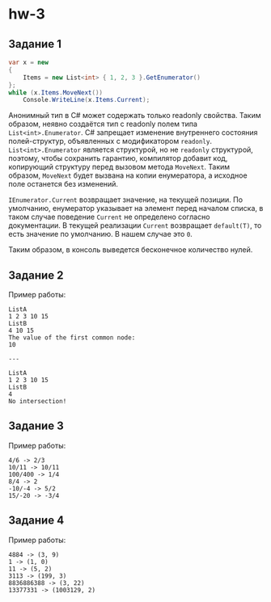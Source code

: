 ﻿# hw-3
## Задание 1

```csharp
var x = new
{
    Items = new List<int> { 1, 2, 3 }.GetEnumerator()
};
while (x.Items.MoveNext())
    Console.WriteLine(x.Items.Current);
```

Анонимный тип в C# может содержать только readonly свойства.
Таким образом, неявно создаётся тип с readonly полем типа `List<int>.Enumerator`.
C# запрещает изменение внутреннего состояния полей-структур, объявленных с модификатором `readonly`.
`List<int>.Enumerator` является структурой, но не `readonly` структурой, поэтому, чтобы сохранить гарантию,
компилятор добавит код, копирующий структуру перед вызовом метода `MoveNext`. Таким образом, `MoveNext`
будет вызвана на копии енумератора, а исходное поле останется без изменений.

`IEnumerator.Current` возвращает значение, на текущей позиции. По умолчанию, енумератор указывает на элемент
перед началом списка, в таком случае поведение `Current` не определено согласно документации. В текущей
реализации `Current` возвращает `default(T)`, то есть значение по умолчанию. В нашем случае это `0`.

Таким образом, в консоль выведется бесконечное количество нулей.

## Задание 2

Пример работы:

```
ListA
1 2 3 10 15
ListB
4 10 15
The value of the first common node:
10

---

ListA
1 2 3 10 15
ListB
4
No intersection!
```


## Задание 3

Пример работы:

```
4/6 -> 2/3
10/11 -> 10/11
100/400 -> 1/4
8/4 -> 2
-10/-4 -> 5/2
15/-20 -> -3/4
```

## Задание 4

Пример работы:

```
4884 -> (3, 9)
1 -> (1, 0)
11 -> (5, 2)
3113 -> (199, 3)
8836886388 -> (3, 22)
13377331 -> (1003129, 2)
```
